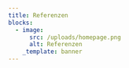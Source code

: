 ```yaml
---
title: Referenzen
blocks:
  - image:
      src: /uploads/homepage.png
      alt: Referenzen
    _template: banner
---
```


